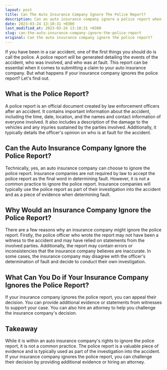 ```yaml
---
layout: post
title: Can The Auto Insurance Company Ignore The Police Report?
description: Can an auto insurance company ignore a police report when determining fault in an accident?
date: 2023-03-24 13:10:31 +0300
last_modified_at: 2023-03-24 13:10:31 +0300
slug: can-the-auto-insurance-company-ignore-the-police-report
original: Can the auto insurance company ignore the police report?
---
```

If you have been in a car accident, one of the first things you should do is call the police. A police report will be generated detailing the events of the accident, who was involved, and who was at fault. This report can be essential when it comes to submitting a claim to your auto insurance company. But what happens if your insurance company ignores the police report? Let's find out.

## What is the Police Report?

A police report is an official document created by law enforcement officers after an accident. It contains important information about the accident, including the time, date, location, and the names and contact information of everyone involved. It also includes a description of the damage to the vehicles and any injuries sustained by the parties involved. Additionally, it typically details the officer's opinion on who is at fault for the accident.

## Can the Auto Insurance Company Ignore the Police Report?

Technically, yes, an auto insurance company can choose to ignore the police report. Insurance companies are not required by law to accept the police report as the final word in determining fault. However, it is not a common practice to ignore the police report. Insurance companies will typically use the police report as part of their investigation into the accident and as a piece of evidence when determining fault.

## Why Would an Insurance Company Ignore the Police Report?

There are a few reasons why an insurance company might ignore the police report. Firstly, the police officer who wrote the report may not have been a witness to the accident and may have relied on statements from the involved parties. Additionally, the report may contain errors or inconsistencies that the insurance company believes are inaccurate. In some cases, the insurance company may disagree with the officer's determination of fault and decide to conduct their own investigation.

## What Can You Do if Your Insurance Company Ignores the Police Report?

If your insurance company ignores the police report, you can appeal their decision. You can provide additional evidence or statements from witnesses to support your case. You can also hire an attorney to help you challenge the insurance company's decision.

## Takeaway

While it is within an auto insurance company's rights to ignore the police report, it is not a common practice. The police report is a valuable piece of evidence and is typically used as part of the investigation into the accident. If your insurance company ignores the police report, you can challenge their decision by providing additional evidence or hiring an attorney.